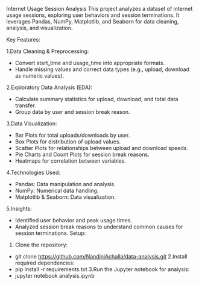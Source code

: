 Internet Usage Session Analysis
This project analyzes a dataset of internet usage sessions, exploring user behaviors and session terminations. It leverages Pandas, NumPy, Matplotlib, and Seaborn for data cleaning, analysis, and visualization.

Key Features:

1.Data Cleaning & Preprocessing:

* Convert start_time and usage_time into appropriate formats.
* Handle missing values and correct data types (e.g., upload, download as numeric values).

2.Exploratory Data Analysis (EDA):

* Calculate summary statistics for upload, download, and total data transfer.
* Group data by user and session break reason.

3.Data Visualization:

* Bar Plots for total uploads/downloads by user.
* Box Plots for distribution of upload values.
* Scatter Plots for relationships between upload and download speeds.
* Pie Charts and Count Plots for session break reasons.
* Heatmaps for correlation between variables.

4.Technologies Used:
* Pandas: Data manipulation and analysis.
* NumPy: Numerical data handling.
* Matplotlib & Seaborn: Data visualization.

5.Insights:
* Identified user behavior and peak usage times.
* Analyzed session break reasons to understand common causes for session terminations.
Setup:
1. Clone the repository:
* git clone https://github.com/NandiniAchalla/data-analysis.git
   2.Install required dependencies:
* pip install -r requirements.txt
   3.Run the Jupyter notebook for analysis:
* jupyter notebook analysis.ipynb
